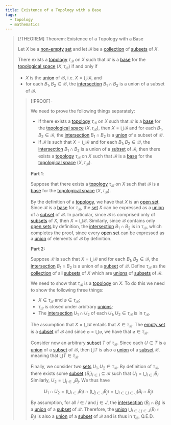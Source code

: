 ```yaml
---
title: Existence of a Topology with a Base
tags:
  - topology
  - mathematics
---
```


>[!THEOREM] Theorem: Existence of a Topology with a Base
>
>Let $X$ be a [non-empty](../../Set%20Theory/The%20Empty%20Set.md) [set](../../Set%20Theory/Sets.md) and let $\mathcal{B}$ be a [collection](../../Set%20Theory/Collections/Collections.md) of [subsets](../../Set%20Theory/Sets.md) of $X$.
>
>There exists a [topology](../Topological%20Spaces/index.md) $\tau_\mathcal{B}$ on $X$ such that $\mathcal{B}$ is a [base](./index.md) for the [topological space](../Topological%20Spaces/index.md) $(X, \tau_\mathcal{B})$ if and only if
>- $X$ is the [union](../../Set%20Theory/Collections/Operations%20with%20Collections.md) of $\mathcal{B}$, i.e. $X = \bigcup \mathcal{B}$, and
>- for each $B_1, B_2 \in \mathcal{B}$, the [intersection](../../Set%20Theory/Set%20Operations.md) $B_1 \cap B_2$ is a union of a subset of $\mathcal{B}$.
>
>>[!PROOF]-
>>
>>We need to prove the following things separately:
>>- If there exists a [topology](../Topological%20Spaces/index.md) $\tau_\mathcal{B}$ on $X$ such that $\mathcal{B}$ is a [base](./index.md) for the [topological space](../Topological%20Spaces/index.md) $(X, \tau_\mathcal{B})$, then $X = \bigcup \mathcal{B}$ and for each $B_1, B_2 \in \mathcal{B}$, the [intersection](../../Set%20Theory/Set%20Operations.md) $B_1 \cap B_2$ is a [union](../../Set%20Theory/Collections/Operations%20with%20Collections.md) of a subset of $\mathcal{B}$.
>>- If $\mathcal{B}$ is such that $X = \bigcup \mathcal{B}$ and for each $B_1, B_2 \in \mathcal{B}$, the [intersection](../../Set%20Theory/Set%20Operations.md) $B_1 \cap B_2$ is a union of a [subset](../../Set%20Theory/Sets.md) of $\mathcal{B}$, then there exists a [topology](../Topological%20Spaces/index.md) $\tau_\mathcal{B}$ on $X$ such that $\mathcal{B}$ is a [base](./index.md) for the [topological space](../Topological%20Spaces/index.md) $(X, \tau_\mathcal{B})$.
>>
>>**Part 1**: 
>>
>>Suppose that there exists a [topology](../Topological%20Spaces/index.md) $\tau_\mathcal{B}$ on $X$ such that $\mathcal{B}$ is a [base](./index.md) for the [topological space](../Topological%20Spaces/index.md) $(X, \tau_\mathcal{B})$.
>>
>>By the definition of a [topology](../Topological%20Spaces/index.md), we have that $X$ is an [open set](../Topological%20Spaces/Open%20Sets.md). Since $\mathcal{B}$ is a [base](./index.md) for $\tau_\mathcal{B}$, the [set](../../Set%20Theory/Sets.md) $X$ can be expressed as a [union](../../Set%20Theory/Set%20Operations.md) of a [subset](../../Set%20Theory/Sets.md) of $\mathcal{B}$. In particular, since $\mathcal{B}$ is comprised only of [subsets](../../Set%20Theory/Sets.md) of $X$, then $X = \bigcup \mathcal{B}$. Similarly, since $\mathcal{B}$ contains only [open sets](../Topological%20Spaces/Open%20Sets.md) by definition, the [intersection](../../Set%20Theory/Set%20Operations.md) $B_1 \cap B_2$ is in $\tau_\mathcal{B}$, which completes the proof, since every [open set](../Topological%20Spaces/Open%20Sets.md) can be expressed as a [union](../../Set%20Theory/Collections/Operations%20with%20Collections.md) of elements of $\mathcal{B}$ by definition.
>>
>>**Part 2:** 
>>
>>Suppose $\mathcal{B}$ is such that $X = \bigcup \mathcal{B}$ and for each $B_1, B_2 \in \mathcal{B}$, the [intersection](../../Set%20Theory/Set%20Operations.md) $B_1 \cap B_2$ is a union of a [subset](../../Set%20Theory/Sets.md) of $\mathcal{B}$. Define $\tau_\mathcal{B}$ as the [collection](../../Set%20Theory/Collections/Collections.md) of all [subsets](../../Set%20Theory/Sets.md) of $X$ which are [unions](../../Set%20Theory/Collections/Operations%20with%20Collections.md) of [subsets](../../Set%20Theory/Sets.md) of $\mathcal{B}$. 
>>
>>We need to show that $\tau_\mathcal{B}$ is a [topology](../Topological%20Spaces/index.md) on $X$. To do this we need to show the following three things:
>>- $X \in \tau_\mathcal{B}$ and $\varnothing \in \tau_\mathcal{B}$;
>>- $\tau_\mathcal{B}$ is closed under arbitrary [unions](../../Set%20Theory/Collections/Operations%20with%20Collections.md);
>>- The [intersection](../../Set%20Theory/Set%20Operations.md) $U_1 \cap U_2$ of each $U_1, U_2 \in \tau_\mathcal{B}$ is in $\tau_\mathcal{B}$.
>>
>>The assumption that $X = \bigcup\mathcal{B}$ entails that $X \in \tau_\mathcal{B}$. The [empty set](../../Set%20Theory/The%20Empty%20Set.md) is a [subset](../../Set%20Theory/Sets.md) of $\mathcal{B}$ and since $\varnothing = \bigcup \varnothing$, we have that $\varnothing \in \tau_\mathcal{B}$.
>>
>>Consider now an arbitrary [subset](../../Set%20Theory/Sets.md) $T$ of $\tau_\mathcal{B}$. Since each $U \in T$ is a [union](../../Set%20Theory/Collections/Operations%20with%20Collections.md) of a [subset](../../Set%20Theory/Sets.md) of $\mathcal{B}$, then $\bigcup T$ is also a [union](../../Set%20Theory/Collections/Operations%20with%20Collections.md) of a [subset](../../Set%20Theory/Sets.md) $\mathcal{B}$, meaning that $\bigcup T \in \tau_\mathcal{B}$.
>>
>>Finally, we consider two [sets](../../Set%20Theory/Sets.md) $U_1, U_2 \in \tau_\mathcal{B}$. By definition of $\tau_\mathcal{B}$, there exists some [subset](../../Set%20Theory/Sets.md) $\{B_i\}_{i \in I} \subseteq \mathcal{B}$ such that $U_1 = \bigcup_{i \in I} B_i$. Similarly, $U_2 = \bigcup_{j \in J} B_j$. We thus have
>>
>>$$U_1 \cap U_2 = \left(\bigcup_{i \in I} B_i\right) \cap \left(\bigcup_{j \in J} B_j\right) = \bigcup_{i \in i, j \in J} (B_i \cap B_j)$$
>>
>>By assumption, for all $i \in I$ and $j \in J$, the [intersection](../../Set%20Theory/Set%20Operations.md) $(B_i \cap B_j)$ is a [union](../../Set%20Theory/Set%20Operations.md) of a [subset](../../Set%20Theory/Sets.md) of $\mathcal{B}$. Therefore, the [union](../../Set%20Theory/Collections/Operations%20with%20Collections.md) $\bigcup_{i \in i, j \in J} (B_i \cap B_j)$ is also a [union](../../Set%20Theory/Collections/Operations%20with%20Collections.md) of a [subset](../../Set%20Theory/Sets.md) of $\mathcal{B}$ and is thus in $\tau_\mathcal{B}$, Q.E.D.
>>
>